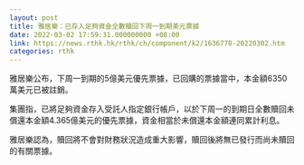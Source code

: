 ```yaml
---
layout: post
title: 雅居樂：已存入足夠資金全數贖回下周一到期美元票據
date: 2022-03-02 17:59:31.000000000 +08:00
link: https://news.rthk.hk/rthk/ch/component/k2/1636778-20220302.htm
categories: rthk
---
```


雅居樂公布，下周一到期的5億美元優先票據，已回購的票據當中，本金額6350萬美元已被註銷。

集團指，已將足夠資金存入受託人指定銀行帳戶，以於下周一的到期日全數贖回未償還本金額4.365億美元的優先票據，資金相當於未償還本金額連同累計利息。

雅居樂認為，贖回將不會對財務狀況造成重大影響，贖回後將無已發行而尚未贖回的有關票據。
